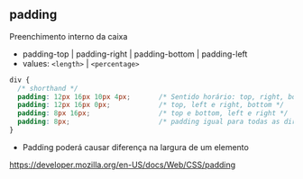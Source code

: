 ## padding

Preenchimento interno da caixa

- padding-top | padding-right | padding-bottom | padding-left
- values: `<length>` | `<percentage>`

```css
div {
  /* shorthand */
  padding: 12px 16px 10px 4px;       /* Sentido horário: top, right, bottom, left */
  padding: 12px 16px 0px;            /* top, left e right, bottom */
  padding: 8px 16px;                 /* top e bottom, left e right */
  padding: 8px;                      /* padding igual para todas as direções */
}
```
* Padding poderá causar diferença na largura de um elemento

https://developer.mozilla.org/en-US/docs/Web/CSS/padding